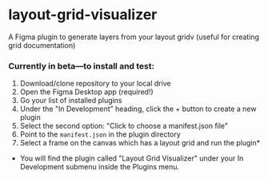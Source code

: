# layout-grid-visualizer
A Figma plugin to generate layers from your layout gridv (useful for creating grid documentation)

### Currently in beta—to install and test:

1. Download/clone repository to your local drive
2. Open the Figma Desktop app (required!)
3. Go your list of installed plugins
4. Under the "In Development" heading, click the + button to create a new plugin
5. Select the second option: "Click to choose a manifest.json file"
6. Point to the `manifest.json` in the plugin directory
7. Select a frame on the canvas which has a layout grid and run the plugin*

* You will find the plugin called "Layout Grid Visualizer" under your In Development submenu inside the Plugins menu.
